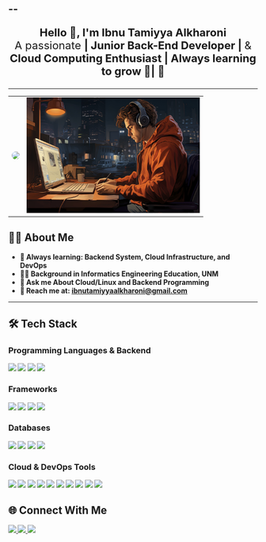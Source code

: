 <!-- Header -->
--
--------------------------------------------------------------------------------------------------------------------------------------------

<p align="center" style="font-size: 22px;">
  <b>Hello 👋, I'm Ibnu Tamiyya Alkharoni</b><br>
  A passionate <b> | Junior Back-End Developer | </b> & <b>Cloud Computing Enthusiast | </b> <b>Always learning to grow 🌱| <b/> 🚀
</p>

---

<table align="center">
  <tr>
    <td>
      <img src="https://avatars.githubusercontent.com/u/82455290?v=4" width="150" style="border-radius: 50%;" />
    </td>
    <td>
      <img src="img.jpg" width="350"/>
    </td>
  </tr>
</table>



## 🧑‍💻 About Me
- 🌱 Always learning: **Backend System**, **Cloud Infrastructure**, and **DevOps**
- 👨‍🎓 Background in Informatics Engineering Education, UNM
- 💬 Ask me About Cloud/Linux and Backend Programming
- 📢 Reach me at: [ibnutamiyyaalkharoni@gmail.com](mailto:ibnutamiyyaalkharoni@gmail.com)

---

## 🛠️ Tech Stack

### Programming Languages & Backend
<p align="start">
  <img src="https://img.shields.io/badge/-JavaScript-F7DF1E?style=for-the-badge&logo=javascript&logoColor=black" />
  <img src="https://img.shields.io/badge/-Golang-00ADD8?style=for-the-badge&logo=go&logoColor=white" />
  <img src="https://img.shields.io/badge/-PHP-777BB4?style=for-the-badge&logo=php&logoColor=white" />
  <img src="https://img.shields.io/badge/-Node.js-339933?style=for-the-badge&logo=node.js&logoColor=white" />
</p>

### Frameworks
<p align="start">
  <img src="https://img.shields.io/badge/-Express.js-000000?style=for-the-badge&logo=express&logoColor=white" />
  <img src="https://img.shields.io/badge/-Laravel-FF2D20?style=for-the-badge&logo=laravel&logoColor=white" />
  <img src="https://img.shields.io/badge/-Fiber-00A6FF?style=for-the-badge&logo=fiber&logoColor=white" />
  <img src="https://img.shields.io/badge/-Gin-00ADD8?style=for-the-badge&logo=go&logoColor=white" />
</p>

### Databases
<p align="start">
  <img src="https://img.shields.io/badge/-MySQL-4479A1?style=for-the-badge&logo=mysql&logoColor=white" />
  <img src="https://img.shields.io/badge/-MongoDB-47A248?style=for-the-badge&logo=mongodb&logoColor=white" />
  <img src="https://img.shields.io/badge/-Cloud%20SQL-4285F4?style=for-the-badge&logo=googlecloud&logoColor=white" />
  <img src="https://img.shields.io/badge/-Firebase-FFCA28?style=for-the-badge&logo=firebase&logoColor=black" />
</p>

### Cloud & DevOps Tools
<p align="start">
  <img src="https://img.shields.io/badge/-Google%20Cloud-4285F4?style=for-the-badge&logo=googlecloud&logoColor=white" />
  <img src="https://img.shields.io/badge/-AWS-232F3E?style=for-the-badge&logo=amazonaws&logoColor=white" />
  <img src="https://img.shields.io/badge/-EC2-FF9900?style=for-the-badge&logo=amazonaws&logoColor=white" />
  <img src="https://img.shields.io/badge/-S3-569A31?style=for-the-badge&logo=amazonaws&logoColor=white" />
  <img src="https://img.shields.io/badge/-Cloud%20Storage-4285F4?style=for-the-badge&logo=googlecloud&logoColor=white" />
  <img src="https://img.shields.io/badge/-Compute%20Engine-4285F4?style=for-the-badge&logo=googlecloud&logoColor=white" />
  <img src="https://img.shields.io/badge/-Cloud%20Run-4285F4?style=for-the-badge&logo=googlecloud&logoColor=white" />
  <img src="https://img.shields.io/badge/-Docker-2496ED?style=for-the-badge&logo=docker&logoColor=white" />
  <img src="https://img.shields.io/badge/-Nginx-009639?style=for-the-badge&logo=nginx&logoColor=white" />
  <img src="https://img.shields.io/badge/-Postman-FF6C37?style=for-the-badge&logo=postman&logoColor=white" />
</p>


## 🌐 Connect With Me
<p align="start">
  <a href="https://www.linkedin.com/in/ibnu-tamiyya-al-kharoni-96b6a52a0/">
    <img src="https://img.shields.io/badge/LinkedIn-0077B5?style=for-the-badge&logo=linkedin&logoColor=white" />
  </a>
  <a href="mailto:ibnutamiyyaalkharoni@gmail.com">
    <img src="https://img.shields.io/badge/Gmail-D14836?style=for-the-badge&logo=gmail&logoColor=white" />
  </a>
  <a href="https://github.com/DevCupu">
    <img src="https://img.shields.io/badge/GitHub-181717?style=for-the-badge&logo=github&logoColor=white" />
  </a>
</p>
